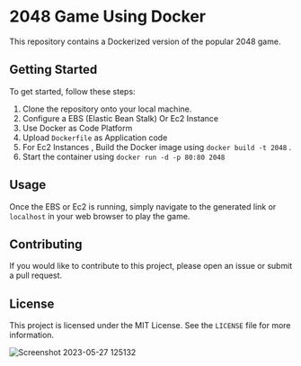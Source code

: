 # 2048 Game Using Docker

This repository contains a Dockerized version of the popular 2048 game.

## Getting Started

To get started, follow these steps:

1. Clone the repository onto your local machine.
2. Configure a EBS (Elastic Bean Stalk) Or Ec2 Instance
3. Use Docker as Code Platform
4. Upload `Dockerfile` as Application code
5. For Ec2 Instances , Build the Docker image using `docker build -t 2048` .
6. Start the container using `docker run -d -p 80:80 2048`

## Usage

Once the EBS or Ec2 is running, simply navigate to the generated link or `localhost` in your web browser to play the game.

## Contributing

If you would like to contribute to this project, please open an issue or submit a pull request.

## License

This project is licensed under the MIT License. See the `LICENSE` file for more information.



![Screenshot 2023-05-27 125132](https://github.com/Ab-D-ev/2048-Game-Using-Docker/assets/88940690/bdd6cdb4-7153-40c6-9e63-ff3e59428315)
